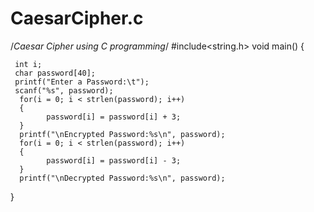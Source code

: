 # CaesarCipher.c
/*Caesar Cipher using C programming*/
#include<string.h>
void main()
{
     
     int i;
     char password[40]; 
     printf("Enter a Password:\t");
     scanf("%s", password);
      for(i = 0; i < strlen(password); i++)
      {
            password[i] = password[i] + 3;
      }
      printf("\nEncrypted Password:%s\n", password);
      for(i = 0; i < strlen(password); i++)
      {
            password[i] = password[i] - 3;
      }
      printf("\nDecrypted Password:%s\n", password);
      
}
